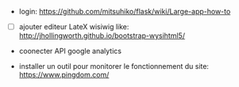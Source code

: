 - login: https://github.com/mitsuhiko/flask/wiki/Large-app-how-to

-[ ] ajouter editeur LateX wisiwig like: http://jhollingworth.github.io/bootstrap-wysihtml5/

- coonecter API google analytics

- installer un outil pour monitorer le fonctionnement du site: https://www.pingdom.com/